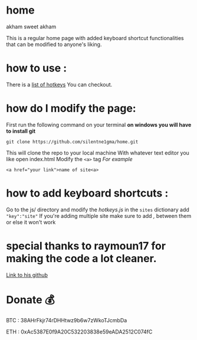 # home
akham sweet akham


This is a regular home page with added keyboard shortcut functionalities that can be modified to anyone's liking.

# how to use :
There is a [list of hotkeys](https://akham.netlify.app/hotkeys.html)
You can checkout.

# how do I modify the page:

First run the following command on your terminal
 **on windows you will have to install git**

`git clone https://github.com/silentne1gma/home.git`

This will clone the repo to your local machine
With whatever text editor you like open index.html
Modify the `<a>` tag
*For example*

`<a href="your link">name of site<a>`

# how to add keyboard shortcuts :
Go to the js/ directory and modify the *hotkeys.js*
in the `sites` dictionary add `"key":"site"`
If you're adding multiple site make sure to add *,* between them or else it won't work


# special thanks to raymoun17 for making the code a lot cleaner.
[Link to his github](https://github.com/raymoun17)

# Donate :moneybag:

BTC : 38AHrFkjr74rDHHtwz9b6w7zWkoTJcmbDa

ETH : 0xAc5387E0f9A20C532203838e59eADA2512C074fC

